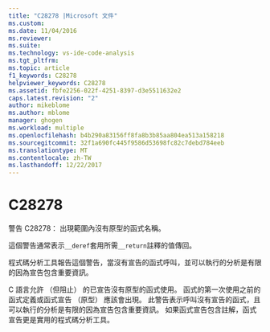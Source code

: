 ```yaml
---
title: "C28278 |Microsoft 文件"
ms.custom: 
ms.date: 11/04/2016
ms.reviewer: 
ms.suite: 
ms.technology: vs-ide-code-analysis
ms.tgt_pltfrm: 
ms.topic: article
f1_keywords: C28278
helpviewer_keywords: C28278
ms.assetid: fbfe2256-022f-4251-8397-d3e5511632e2
caps.latest.revision: "2"
author: mikeblome
ms.author: mblome
manager: ghogen
ms.workload: multiple
ms.openlocfilehash: b4b290a83156ff8fa8b3b85aa804ea513a158218
ms.sourcegitcommit: 32f1a690fc445f9586d53698fc82c7debd784eeb
ms.translationtype: MT
ms.contentlocale: zh-TW
ms.lasthandoff: 12/22/2017
---
```

# <a name="c28278"></a>C28278
警告 C28278： 出現範圍內沒有原型的函式名稱。  
  
 這個警告通常表示`__deref`套用所需`__return`註釋的值傳回。  
  
 程式碼分析工具報告這個警告，當沒有宣告的函式呼叫，並可以執行的分析是有限的因為宣告包含重要資訊。  
  
 C 語言允許 （但阻止） 的已宣告沒有原型的函式使用。 函式的第一次使用之前的函式定義或函式宣告 （原型） 應該會出現。 此警告表示呼叫沒有宣告的函式，且可以執行的分析是有限的因為宣告包含重要資訊。 如果函式宣告包含註解，函式宣告更是實用的程式碼分析工具。